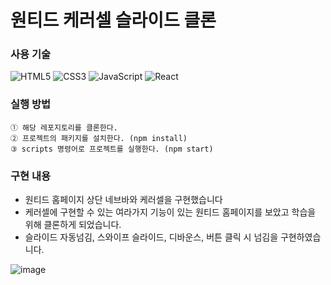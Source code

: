 # 원티드 케러셀 슬라이드 클론

### 사용 기술

![HTML5](https://img.shields.io/badge/html5-%23E34F26.svg?style=for-the-badge&logo=html5&logoColor=white)
![CSS3](https://img.shields.io/badge/css3-%231572B6.svg?style=for-the-badge&logo=css3&logoColor=white)
![JavaScript](https://img.shields.io/badge/javascript-%23323330.svg?style=for-the-badge&logo=javascript&logoColor=%23F7DF1E)
![React](https://img.shields.io/badge/react-%2320232a.svg?style=for-the-badge&logo=react&logoColor=%2361DAFB)

### 실행 방법

```
① 해당 레포지토리를 클론한다.
② 프로젝트의 패키지를 설치한다. (npm install)
③ scripts 명령어로 프로젝트를 실행한다. (npm start)
```

### 구현 내용
 - 원티드 홈페이지 상단 네브바와 케러셀을 구현했습니다
 - 케러셀에 구현할 수 있는 여라가지 기능이 있는 원티드 홈페이지를 보았고 학습을 위해 클론하게 되었습니다.
 - 슬라이드 자동넘김, 스와이프 슬라이드, 디바운스, 버튼 클릭 시 넘김을 구현하였습니다.

![image](https://user-images.githubusercontent.com/97160021/167158895-21497bdd-a009-45de-b417-ee8d0ea326c6.png)
